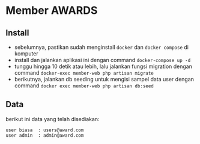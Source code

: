 # Member AWARDS

## Install
- sebelumnya, pastikan sudah menginstall `docker` dan `docker compose` di komputer
- install dan jalankan aplikasi ini dengan command `docker-compose up -d`
- tunggu hingga 10 detik atau lebih, lalu jalankan fungsi migration dengan command `docker-exec member-web php artisan migrate`
- berikutnya, jalankan db seeding untuk mengisi sampel data user dengan command `docker exec member-web php artisan db:seed`

## Data
berikut ini data yang telah disediakan:
```
user biasa  : users@award.com
user admin  : admin@award.com
```